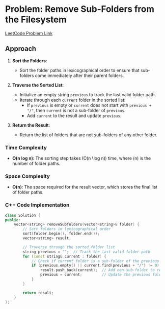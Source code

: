 # Problem: Remove Sub-Folders from the Filesystem

[LeetCode Problem Link](https://leetcode.com/problems/remove-sub-folders-from-the-filesystem/)

## Approach

1. **Sort the Folders**:

   - Sort the folder paths in lexicographical order to ensure that sub-folders come immediately after their parent folders.

2. **Traverse the Sorted List**:

   - Initialize an empty string `previous` to track the last valid folder path.
   - Iterate through each `current` folder in the sorted list:
     - If `previous` is empty or `current` does not start with `previous + "/"`, then `current` is not a sub-folder of `previous`.
     - Add `current` to the result and update `previous`.

3. **Return the Result**:
   - Return the list of folders that are not sub-folders of any other folder.

### Time Complexity

- **O(n log n)**: The sorting step takes \(O(n \log n)\) time, where \(n\) is the number of folder paths.

### Space Complexity

- **O(n)**: The space required for the result vector, which stores the final list of folder paths.

### C++ Code Implementation

```cpp
class Solution {
public:
    vector<string> removeSubfolders(vector<string>& folder) {
        // Sort folders in lexicographical order
        sort(folder.begin(), folder.end());
        vector<string> result;

        // Traverse through the sorted folder list
        string previous = "";  // Track the last valid folder path
        for (const string& current : folder) {
            // Check if current folder is a sub-folder of the previous folder
            if (previous.empty() || current.find(previous + "/") != 0) {
                result.push_back(current);  // Add non-sub-folder to result
                previous = current;         // Update the previous folder
            }
        }

        return result;
    }
};
```
